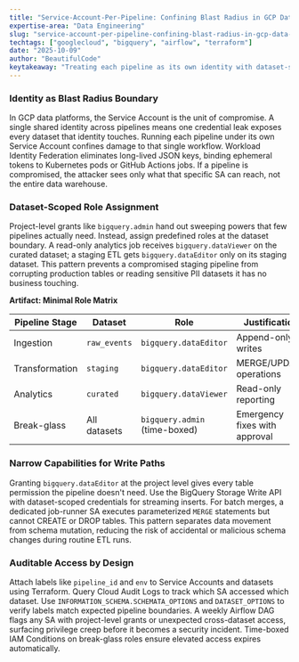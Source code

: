 ```yaml
---
title: "Service-Account-Per-Pipeline: Confining Blast Radius in GCP Data Workloads"
expertise-area: "Data Engineering"
slug: "service-account-per-pipeline-confining-blast-radius-in-gcp-data-workloads"
techtags: ["googlecloud", "bigquery", "airflow", "terraform"]
date: "2025-10-09"
author: "BeautifulCode"
keytakeaway: "Treating each pipeline as its own identity with dataset-scoped roles transforms IAM from a convenience layer into a containment system that limits damage, surfaces misconfigurations, and keeps privilege grants explicit and auditable."
---
```


### Identity as Blast Radius Boundary

In GCP data platforms, the Service Account is the unit of compromise. A single shared identity across pipelines means one credential leak exposes every dataset that identity touches. Running each pipeline under its own Service Account confines damage to that single workflow. Workload Identity Federation eliminates long-lived JSON keys, binding ephemeral tokens to Kubernetes pods or GitHub Actions jobs. If a pipeline is compromised, the attacker sees only what that specific SA can reach, not the entire data warehouse.

### Dataset-Scoped Role Assignment

Project-level grants like `bigquery.admin` hand out sweeping powers that few pipelines actually need. Instead, assign predefined roles at the dataset boundary. A read-only analytics job receives `bigquery.dataViewer` on the curated dataset; a staging ETL gets `bigquery.dataEditor` only on its staging dataset. This pattern prevents a compromised staging pipeline from corrupting production tables or reading sensitive PII datasets it has no business touching.

**Artifact: Minimal Role Matrix**

| Pipeline Stage | Dataset | Role | Justification |
|---|---|---|---|
| Ingestion | `raw_events` | `bigquery.dataEditor` | Append-only writes |
| Transformation | `staging` | `bigquery.dataEditor` | MERGE/UPDATE operations |
| Analytics | `curated` | `bigquery.dataViewer` | Read-only reporting |
| Break-glass | All datasets | `bigquery.admin` (time-boxed) | Emergency fixes with approval |

### Narrow Capabilities for Write Paths

Granting `bigquery.dataEditor` at the project level gives every table permission the pipeline doesn't need. Use the BigQuery Storage Write API with dataset-scoped credentials for streaming inserts. For batch merges, a dedicated job-runner SA executes parameterized `MERGE` statements but cannot CREATE or DROP tables. This pattern separates data movement from schema mutation, reducing the risk of accidental or malicious schema changes during routine ETL runs.

### Auditable Access by Design

Attach labels like `pipeline_id` and `env` to Service Accounts and datasets using Terraform. Query Cloud Audit Logs to track which SA accessed which dataset. Use `INFORMATION_SCHEMA.SCHEMATA_OPTIONS` and `DATASET_OPTIONS` to verify labels match expected pipeline boundaries. A weekly Airflow DAG flags any SA with project-level grants or unexpected cross-dataset access, surfacing privilege creep before it becomes a security incident. Time-boxed IAM Conditions on break-glass roles ensure elevated access expires automatically.